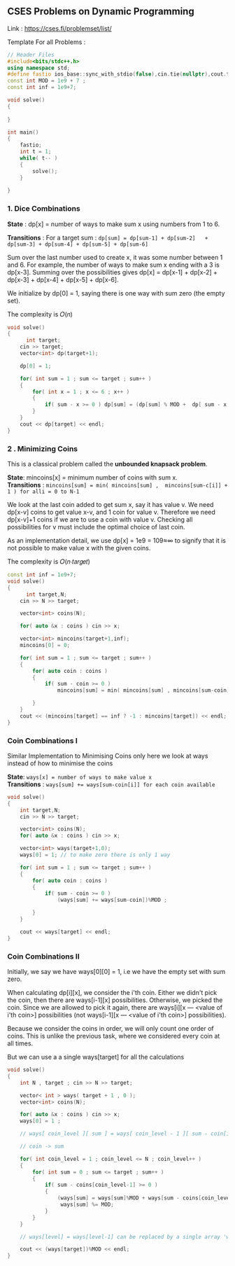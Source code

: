 ## CSES Problems on Dynamic Programming

Link : https://cses.fi/problemset/list/

Template For all Problems :
```cpp
// Header Files
#include<bits/stdc++.h>
using namespace std;
#define fastio ios_base::sync_with_stdio(false),cin.tie(nullptr),cout.tie(nullptr);srand(time(NULL))
const int MOD = 1e9 + 7 ;
const int inf = 1e9+7;

void solve()
{
  
}

int main()
{
	fastio;
	int t = 1;
	while( t-- )
	{
		solve();
	}
	
}
```

### 1. Dice Combinations

**State** :
dp[x] = number of ways to make sum x using numbers from 1 to 6.<br>

**Transitions** :
For a target sum :
`dp[sum] = dp[sum-1] + dp[sum-2]   + dp[sum-3] + dp[sum-4] + dp[sum-5] + dp[sum-6]`

Sum over the last number used to create x, it was some number between 1 and 6. For example, the number of ways to make sum x ending with a 3 is dp[x-3]. Summing over the possibilities gives dp[x] = dp[x-1] + dp[x-2] + dp[x-3] + dp[x-4] + dp[x-5] + dp[x-6].

We initialize by dp[0] = 1, saying there is one way with sum zero (the empty set).

The complexity is 𝑂(𝑛)

```cpp
void solve()
{
	  int target;
    cin >> target;
    vector<int> dp(target+1);

    dp[0] = 1;

    for( int sum = 1 ; sum <= target ; sum++ )
    {
        for( int x = 1 ; x <= 6 ; x++ )
        {
            if( sum - x >= 0 ) dp[sum] = (dp[sum] % MOD +  dp[ sum - x ] % MOD ) %MOD;
        }
    }
    cout << dp[target] << endl;
}
```

### 2 . Minimizing Coins
This is a classical problem called the **unbounded knapsack problem**.<br>

**State**:
mincoins[x] = minimum number of coins with sum x. <br>
**Transitions** :
`mincoins[sum] = min( mincoins[sum] ,  mincoins[sum-c[i]] + 1 ) for alli = 0 to N-1`

We look at the last coin added to get sum x, say it has value v. We need dp[x-v] coins to get value x-v, and 1 coin for value v. Therefore we need dp[x-v]+1 coins if we are to use a coin with value v. Checking all possibilities for v must include the optimal choice of last coin.

As an implementation detail, we use dp[x] = 1e9 = 109≈∞ to signify that it is not possible to make value x with the given coins.

The complexity is 𝑂(𝑛⋅𝑡𝑎𝑟𝑔𝑒𝑡)
```cpp
const int inf = 1e9+7;
void solve()
{
	  int target,N;
    cin >> N >> target;

    vector<int> coins(N);

    for( auto &x : coins ) cin >> x;

    vector<int> mincoins(target+1,inf);
    mincoins[0] = 0;

    for( int sum = 1 ; sum <= target ; sum++ )
    {
        for( auto coin : coins )
        {
            if( sum - coin >= 0 )
                mincoins[sum] = min( mincoins[sum] , mincoins[sum-coin] + 1 );

        }
    }
    cout << (mincoins[target] == inf ? -1 : mincoins[target]) << endl;
}
```

### Coin Combinations I
Similar Implementation to Minimising Coins only here we look at ways instead of how to minimise the coins

**State**:
`ways[x] = number of ways to make value x`  <br>
**Transitions** :
`ways[sum] += ways[sum-coin[i]] for each coin available`

```cpp
void solve()
{
    int target,N;
    cin >> N >> target;

    vector<int> coins(N);
    for( auto &x : coins ) cin >> x;

    vector<int> ways(target+1,0);
    ways[0] = 1; // to make zero there is only 1 way

    for( int sum = 1 ; sum <= target ; sum++ )
    {
        for( auto coin : coins )
        {
            if( sum - coin >= 0 )
                (ways[sum] += ways[sum-coin])%MOD ;

        }
    }

    cout << ways[target] << endl;
}
```



### Coin Combinations II
Initially, we say we have ways[0][0] = 1, i.e we have the empty set with sum zero.

When calculating dp[i][x], we consider the i'th coin. Either we didn't pick the coin, then there are ways[i-1][x] possibilities. Otherwise, we picked the coin. Since we are allowed to pick it again, there are ways[i][x — <value of i'th coin>] possibilities (not ways[i-1][x — <value of i'th coin>] possibilities).

Because we consider the coins in order, we will only count one order of coins. This is unlike the previous task, where we considered every coin at all times.

But we can use a a single ways[target] for all the calculations 

```cpp
void solve()
{
    int N , target ; cin >> N >> target;

    vector< int > ways( target + 1 , 0 );
    vector<int> coins(N);

    for( auto &x : coins ) cin >> x;
    ways[0] = 1 ;

    // ways[ coin_level ][ sum ] = ways[ coin_level - 1 ][ sum - coin[i] ]

    // coin -> sum

    for( int coin_level = 1 ; coin_level <= N ; coin_level++ )
    {
        for( int sum = 0 ; sum <= target ; sum++ )
        {
            if( sum - coins[coin_level-1] >= 0 )
            {
                (ways[sum] = ways[sum]%MOD + ways[sum - coins[coin_level-1]]%MOD )%MOD;
                 ways[sum] %= MOD;
            }
        }
    }

    // ways[level] = ways[level-1] can be replaced by a single array 'ways'

    cout << (ways[target])%MOD << endl;
}


```
